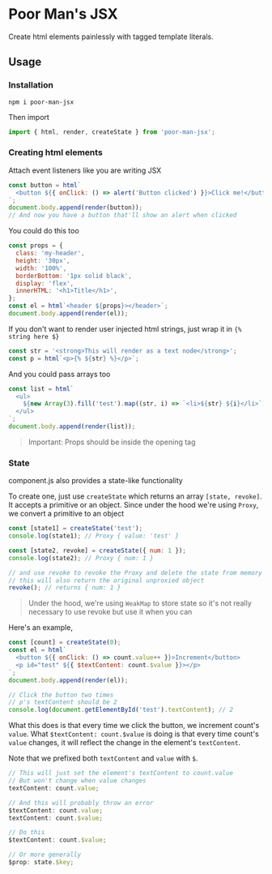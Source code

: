 # Poor Man's JSX

Create html elements painlessly with tagged template literals.

## Usage

### Installation

```shell
npm i poor-man-jsx
```

Then import

```js
import { html, render, createState } from 'poor-man-jsx';
```

### Creating html elements

Attach event listeners like you are writing JSX

```js
const button = html`
  <button ${{ onClick: () => alert('Button clicked') }}>Click me!</button>
`;
document.body.append(render(button));
// And now you have a button that'll show an alert when clicked
```

You could do this too

```js
const props = {
  class: 'my-header',
  height: '30px',
  width: '100%',
  borderBottom: '1px solid black',
  display: 'flex',
  innerHTML: '<h1>Title</h1>',
};
const el = html`<header ${props}></header>`;
document.body.append(render(el));
```

If you don't want to render user injected html strings, just wrap it in `{% string here $}`

```js
const str = '<strong>This will render as a text node</strong>';
const p = html`<p>{% ${str} %}</p>`;
```

And you could pass arrays too

```js
const list = html`
  <ul>
    ${new Array(3).fill('test').map((str, i) => `<li>${str} ${i}</li>`)}
  </ul>
`;
document.body.append(render(list));
```

> Important: Props should be inside the opening tag

### State

component.js also provides a state-like functionality

To create one, just use `createState` which returns an array `[state, revoke]`. It accepts a primitive or an object. Since under the hood we're using `Proxy`, we convert a primitive to an object

```js
const [state1] = createState('test');
console.log(state1); // Proxy { value: 'test' }

const [state2, revoke] = createState({ num: 1 });
console.log(state2); // Proxy { num: 1 }

// and use revoke to revoke the Proxy and delete the state from memory
// this will also return the original unproxied object
revoke(); // returns { num: 1 }
```

> Under the hood, we're using `WeakMap` to store state so it's not really necessary to use revoke but use it when you can

Here's an example,

```js
const [count] = createState(0);
const el = html`
  <button ${{ onClick: () => count.value++ }}>Increment</button>
  <p id="test" ${{ $textContent: count.$value }}></p>
`;
document.body.append(render(el));

// Click the button two times
// p's textContent should be 2
console.log(document.getElementById('test').textContent); // 2
```

What this does is that every time we click the button, we increment count's `value`. What `$textContent: count.$value` is doing is that every time count's `value` changes, it will reflect the change in the element's `textContent`.

Note that we prefixed both `textContent` and `value` with `$`.

```js
// This will just set the element's textContent to count.value
// But won't change when value changes
textContent: count.value;

// And this will probably throw an error
$textContent: count.value;
textContent: count.$value;

// Do this
$textContent: count.$value;

// Or more generally
$prop: state.$key;
```
